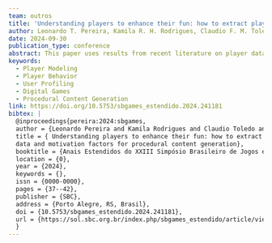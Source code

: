```yaml
---
team: outros
title: 'Understanding players to enhance their fun: how to extract player data and motivation factors for procedural content generation'
author: Leonardo T. Pereira, Kamila R. H. Rodrigues, Claudio F. M. Toledo, T. Yuji Teoi, 
date: 2024-09-30
publication_type: conference
abstract: This paper uses results from recent literature on player data collection and Human-Computer Interaction (HCI) fundamentals to classify the data collected by gaming systems to identify different types of players and their motivators. Our study proposes to address the lack of standards and ambiguous identification of data and collection techniques, which hinders progress in the Procedural Content Generation field. Our proposed classification may help researchers and game developers build metrics to evaluate users' motivators and player types, fostering the chance to generate game content to optimize performance, fun, and user satisfaction when playing.
keywords:
  - Player Modeling
  - Player Behavior
  - User Profiling
  - Digital Games
  - Procedural Content Generation
link: https://doi.org/10.5753/sbgames_estendido.2024.241181
bibtex: |
  @inproceedings{pereira:2024:sbgames,
  author = {Leonardo Pereira and Kamila Rodrigues and Claudio Toledo and T. Teoi},
  title = { Understanding players to enhance their fun: how to extract player 
  data and motivation factors for procedural content generation},
  booktitle = {Anais Estendidos do XXIII Simpósio Brasileiro de Jogos e Entretenimento Digital},
  location = {0},
  year = {2024},
  keywords = {},
  issn = {0000-0000},
  pages = {37--42},
  publisher = {SBC},
  address = {Porto Alegre, RS, Brasil},
  doi = {10.5753/sbgames_estendido.2024.241181},
  url = {https://sol.sbc.org.br/index.php/sbgames_estendido/article/view/32001}
  }
---
```

